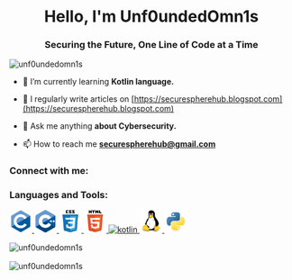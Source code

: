 <h1 align="center">Hello, I'm Unf0undedOmn1s</h1>
<h3 align="center">Securing the Future, One Line of Code at a Time</h3>

<p align="left"> <img src="https://komarev.com/ghpvc/?username=unf0undedomn1s&label=Profile%20views&color=0e75b6&style=flat" alt="unf0undedomn1s" /> </p>

- 🌱 I’m currently learning **Kotlin language.**

- 📝 I regularly write articles on [https://securespherehub.blogspot.com](https://securespherehub.blogspot.com)

- 💬 Ask me anything **about Cybersecurity.**

- 📫 How to reach me **securespherehub@gmail.com**

<h3 align="left">Connect with me:</h3>
<p align="left">
</p>

<h3 align="left">Languages and Tools:</h3>
<p align="left"> <a href="https://www.cprogramming.com/" target="_blank" rel="noreferrer"> <img src="https://raw.githubusercontent.com/devicons/devicon/master/icons/c/c-original.svg" alt="c" width="40" height="40"/> </a> <a href="https://www.w3schools.com/cpp/" target="_blank" rel="noreferrer"> <img src="https://raw.githubusercontent.com/devicons/devicon/master/icons/cplusplus/cplusplus-original.svg" alt="cplusplus" width="40" height="40"/> </a> <a href="https://www.w3schools.com/css/" target="_blank" rel="noreferrer"> <img src="https://raw.githubusercontent.com/devicons/devicon/master/icons/css3/css3-original-wordmark.svg" alt="css3" width="40" height="40"/> </a> <a href="https://www.w3.org/html/" target="_blank" rel="noreferrer"> <img src="https://raw.githubusercontent.com/devicons/devicon/master/icons/html5/html5-original-wordmark.svg" alt="html5" width="40" height="40"/> </a> <a href="https://kotlinlang.org" target="_blank" rel="noreferrer"> <img src="https://www.vectorlogo.zone/logos/kotlinlang/kotlinlang-icon.svg" alt="kotlin" width="40" height="40"/> </a> <a href="https://www.linux.org/" target="_blank" rel="noreferrer"> <img src="https://raw.githubusercontent.com/devicons/devicon/master/icons/linux/linux-original.svg" alt="linux" width="40" height="40"/> </a> <a href="https://www.python.org" target="_blank" rel="noreferrer"> <img src="https://raw.githubusercontent.com/devicons/devicon/master/icons/python/python-original.svg" alt="python" width="40" height="40"/> </a> </p>

<p><img align="center" src="https://github-readme-stats.vercel.app/api/top-langs?username=unf0undedomn1s&show_icons=true&locale=en&layout=compact" alt="unf0undedomn1s" /></p>

<p><img align="center" src="https://github-readme-streak-stats.herokuapp.com/?user=unf0undedomn1s&" alt="unf0undedomn1s" /></p>
